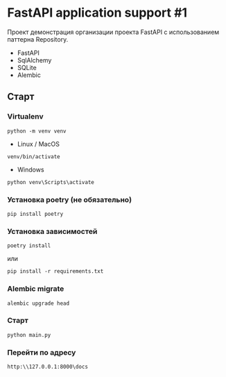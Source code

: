 # FastAPI application support #1

Проект демонстрация организации проекта FastAPI с использованием паттерна Repository. 

- FastAPI
- SqlAlchemy
- SQLite
- Alembic

## Старт
### Virtualenv
```
python -m venv venv
```
- Linux / MacOS
```
venv/bin/activate
```
- Windows
```
python venv\Scripts\activate
```

### Установка poetry (не обязательно)
```
pip install poetry
```
### Установка зависимостей
```
poetry install
```
или
```
pip install -r requirements.txt
```
### Alembic migrate
```
alembic upgrade head
```

### Старт
```
python main.py
```

### Перейти по адресу
```
http:\\127.0.0.1:8000\docs
```
